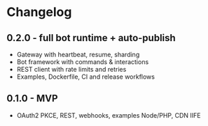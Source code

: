 # Changelog

## 0.2.0 - full bot runtime + auto-publish
- Gateway with heartbeat, resume, sharding
- Bot framework with commands & interactions
- REST client with rate limits and retries
- Examples, Dockerfile, CI and release workflows

## 0.1.0 - MVP
- OAuth2 PKCE, REST, webhooks, examples Node/PHP, CDN IIFE
